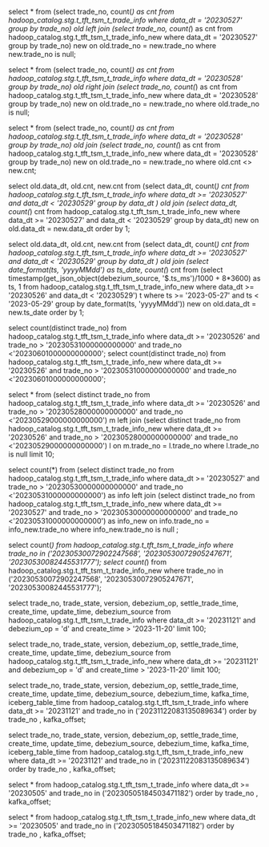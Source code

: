 select * from (select trade_no, count(*) as cnt from hadoop_catalog.stg.t_tft_tsm_t_trade_info where data_dt = '20230527' group by trade_no) old
left join
(select trade_no, count(*) as cnt from hadoop_catalog.stg.t_tft_tsm_t_trade_info_new where data_dt = '20230527' group by trade_no) new
on old.trade_no = new.trade_no where new.trade_no is null;  

select * from (select trade_no, count(*) as cnt from hadoop_catalog.stg.t_tft_tsm_t_trade_info where data_dt = '20230528' group by trade_no) old
right join
(select trade_no, count(*) as cnt from hadoop_catalog.stg.t_tft_tsm_t_trade_info_new where data_dt = '20230528' group by trade_no) new
on old.trade_no = new.trade_no where old.trade_no is null;

select * from (select trade_no, count(*) as cnt from hadoop_catalog.stg.t_tft_tsm_t_trade_info where data_dt = '20230528' group by trade_no) old
join
(select trade_no, count(*) as cnt from hadoop_catalog.stg.t_tft_tsm_t_trade_info_new where data_dt = '20230528' group by trade_no) new
on old.trade_no = new.trade_no where old.cnt <> new.cnt;

select old.data_dt, old.cnt, new.cnt from 
(select data_dt,  count(*) cnt from hadoop_catalog.stg.t_tft_tsm_t_trade_info 
  where data_dt >= '20230527' and data_dt < '20230529' group by data_dt ) old join 
(select data_dt,  count(*) cnt from hadoop_catalog.stg.t_tft_tsm_t_trade_info_new 
  where data_dt >= '20230527' and data_dt < '20230529' group by data_dt) new
on old.data_dt = new.data_dt order by 1; 

select old.data_dt, old.cnt, new.cnt from 
(select data_dt,  count(*) cnt from hadoop_catalog.stg.t_tft_tsm_t_trade_info 
  where data_dt >= '20230527' and data_dt < '20230529' group by data_dt ) old join 
(select date_format(ts, 'yyyyMMdd') as ts_date,  count(*) cnt 
   from (select timestamp(get_json_object(debezium_source, '$.ts_ms')/1000 + 8*3600) as ts, 1 from hadoop_catalog.stg.t_tft_tsm_t_trade_info_new where data_dt >= '20230526' and data_dt < '20230529') t
  where ts >= '2023-05-27' 
    and ts <  '2023-05-29'
  group by date_format(ts, 'yyyyMMdd')) new
on old.data_dt = new.ts_date order by 1; 


select count(distinct trade_no) from hadoop_catalog.stg.t_tft_tsm_t_trade_info where data_dt >= '20230526' and trade_no > '20230531000000000000' and trade_no <'20230601000000000000';
select count(distinct trade_no) from hadoop_catalog.stg.t_tft_tsm_t_trade_info_new where data_dt >= '20230526' and trade_no > '20230531000000000000' and trade_no <'20230601000000000000';

select * from 
(select distinct trade_no from hadoop_catalog.stg.t_tft_tsm_t_trade_info where data_dt >= '20230526' and trade_no > '20230528000000000000' and trade_no <'20230529000000000000') m left join
(select distinct trade_no from hadoop_catalog.stg.t_tft_tsm_t_trade_info_new where data_dt >= '20230526' and trade_no > '20230528000000000000' and trade_no <'20230529000000000000') l on m.trade_no = l.trade_no
where l.trade_no is null limit 10; 

select count(*) from 
(select distinct trade_no from hadoop_catalog.stg.t_tft_tsm_t_trade_info where data_dt >= '20230527' and trade_no > '20230530000000000000' and trade_no <'20230531000000000000') as info
left join 
(select distinct trade_no from hadoop_catalog.stg.t_tft_tsm_t_trade_info_new where data_dt >= '20230527' and trade_no > '20230530000000000000' and trade_no <'20230531000000000000') as info_new
on info.trade_no = info_new.trade_no
where info_new.trade_no is null ;

select count(*) from hadoop_catalog.stg.t_tft_tsm_t_trade_info where trade_no in ('20230530072902247568', '20230530072905247671', '20230530082445531777');
select count(*) from hadoop_catalog.stg.t_tft_tsm_t_trade_info_new where trade_no in ('20230530072902247568', '20230530072905247671', '20230530082445531777');

select trade_no, trade_state, version, debezium_op, settle_trade_time, create_time, update_time, debezium_source
 from hadoop_catalog.stg.t_tft_tsm_t_trade_info 
 where data_dt >= '20231121' and debezium_op = 'd' and create_time > '2023-11-20' limit 100;

select trade_no, trade_state, version, debezium_op, settle_trade_time, create_time, update_time, debezium_source
 from hadoop_catalog.stg.t_tft_tsm_t_trade_info_new 
 where data_dt >= '20231121' and debezium_op = 'd' and create_time > '2023-11-20' limit 100;

select trade_no, trade_state, version, debezium_op, settle_trade_time, create_time, update_time, debezium_source, debezium_time, kafka_time, iceberg_table_time
 from hadoop_catalog.stg.t_tft_tsm_t_trade_info 
 where data_dt >= '20231121' and trade_no in ('20231122083135089634') order by trade_no , kafka_offset;

select trade_no, trade_state, version, debezium_op, settle_trade_time, create_time, update_time, debezium_source, debezium_time, kafka_time, iceberg_table_time
 from hadoop_catalog.stg.t_tft_tsm_t_trade_info_new 
 where data_dt >= '20231121' and trade_no in ('20231122083135089634') order by trade_no , kafka_offset;

select * 
 from hadoop_catalog.stg.t_tft_tsm_t_trade_info 
 where data_dt >= '20230505' and trade_no in ('20230505184503471182') order by trade_no , kafka_offset;

select * 
 from hadoop_catalog.stg.t_tft_tsm_t_trade_info_new 
 where data_dt >= '20230505' and trade_no in ('20230505184503471182') order by trade_no , kafka_offset;

